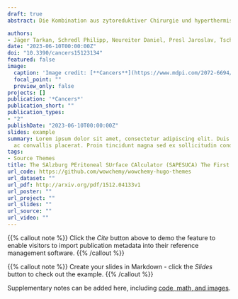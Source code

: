 ```yaml
---
draft: true
abstract: Die Kombination aus zytoreduktiver Chirurgie und hyperthermischer intraperitonealer Chemotherapie (HIPEC) gilt als vielversprechende therapeutische Strategie bei ausgewählten Patienten mit Peritonealmetastasen. Die jüngste randomisierte Phase-III-Studie PRODIGE 7 zeigte keinen Überlebensvorteil durch die Hinzufügung einer 30-minütigen oxaliplatinbasierten HIPEC zur zytoreduktiven Chirurgie bei Patienten mit kolorektalem Krebs und Peritonealmetastasen und hat die Diskussion über die Anwendung von HIPEC ausgelöst. Die zytoreduktive Chirurgie geht mit hohen inter- und intraindividuellen Resektionsvariabilitäten der betroffenen Organe und ihrer zugehörigen peritonealen Oberflächen einher. Die vielfältige Palette von HIPEC-Protokollen mit unterschiedlichen Dosierungsschemata erschwert die einheitliche Umsetzung. Darüber hinaus fehlt bisher eine Quantifizierung der resezierten und verbleibenden peritonealen Oberfläche während der zytoreduktiven Chirurgie. In diesem Artikel präsentieren wir die erste webbasierte App für eine standardisierte und detaillierte Dokumentation des Peritonektomieausmaßes und der Bestimmung der peritonealen Oberflächen-abhängigen HIPEC-Dosis. Der SAlzburg PEritoneal SUrface CAlculator (SAPESUCA) ist ein wertvoller Beitrag zur dringend benötigten Standardisierung der zytoreduktiven Chirurgie und HIPEC.

authors:
- Jäger Tarkan, Schredl Philipp, Neureiter Daniel, Presl Jaroslav, Tschann Peter, Königsrainer Ingmar, Pascher Andreas, Emmanuel Klaus, Regenbogen Stephan,  Ramspott Jan Philipp
date: "2023-06-10T00:00:00Z"
doi: "10.3390/cancers15123134"
featured: false
image:
  caption: 'Image credit: [**Cancers**](https://www.mdpi.com/2072-6694/15/12/3134)'
  focal_point: ""
  preview_only: false
projects: []
publication: '*Cancers*'
publication_short: ""
publication_types:
- "2"
publishDate: "2023-06-10T00:00:00Z"
slides: example
summary: Lorem ipsum dolor sit amet, consectetur adipiscing elit. Duis posuere tellus
  ac convallis placerat. Proin tincidunt magna sed ex sollicitudin condimentum.
tags:
- Source Themes
title: The SAlzburg PEritoneal SUrface CAlculator (SAPESUCA) The First Web-Based Application for Peritoneal Surface Area Quantification 
url_code: https://github.com/wowchemy/wowchemy-hugo-themes
url_dataset: ""
url_pdf: http://arxiv.org/pdf/1512.04133v1
url_poster: ""
url_project: ""
url_slides: ""
url_source: ""
url_video: ""
---
```


{{% callout note %}}
Click the *Cite* button above to demo the feature to enable visitors to import publication metadata into their reference management software.
{{% /callout %}}

{{% callout note %}}
Create your slides in Markdown - click the *Slides* button to check out the example.
{{% /callout %}}

Supplementary notes can be added here, including [code, math, and images](https://wowchemy.com/docs/writing-markdown-latex/).
